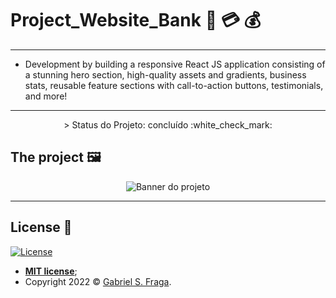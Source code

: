 # Project_Website_Bank 🏦 💳 💰

---

- Development by building a responsive React JS application consisting of a stunning hero section, high-quality assets and gradients, business stats, reusable feature sections with call-to-action buttons, testimonials, and more!

---

<p align="center">
 > Status do Projeto: concluído :white_check_mark:
</p>

## The project 🖼️

<p align="center">
  <img src="https://imgur.com/eqD4yKS.png" alt="Banner do projeto"/>
</p>

---

## License :memo:

[![License](http://img.shields.io/:license-mit-green.svg?style=flat-square)](http://badges.mit-license.org)

- **[MIT license](https://github.com/GabrielFraga962/Project_Website_Bank/blob/main/LICENSE)**;
- Copyright 2022 © <a href="https://github.com/GabrielFraga962" target="_blank">Gabriel S. Fraga</a>.

